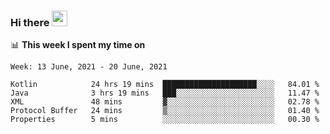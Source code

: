 ### Hi there <a href="https://www.gautamkrishnar.com/"><img src="https://media.giphy.com/media/hvRJCLFzcasrR4ia7z/giphy.gif" width="25px"></a>

📊 **This week I spent my time on**

<!--START_SECTION:waka-->
```text
Week: 13 June, 2021 - 20 June, 2021

Kotlin            24 hrs 19 mins  █████████████████████░░░░   84.01 % 
Java              3 hrs 19 mins   ███░░░░░░░░░░░░░░░░░░░░░░   11.47 % 
XML               48 mins         ▓░░░░░░░░░░░░░░░░░░░░░░░░   02.78 % 
Protocol Buffer   24 mins         ▒░░░░░░░░░░░░░░░░░░░░░░░░   01.40 % 
Properties        5 mins          ░░░░░░░░░░░░░░░░░░░░░░░░░   00.30 % 
```
<!--END_SECTION:waka-->
